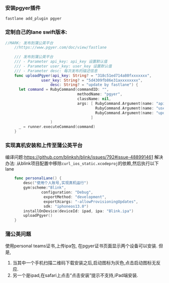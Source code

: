 ### 安装pgyer插件
```
fastlane add_plugin pgyer
```
### 定制自己的lane swift版本:
```swift
//MARK: 发布到蒲公英平台
    //https://www.pgyer.com/doc/view/fastlane
    
    /// 发布到蒲公英平台
    /// - Parameter api_key: api_key 设置默认值
    /// - Parameter user_key: user_key 设置默认值
    /// - Parameter desc: 每次发布的描述信息
    func uploadPgyer(api_key: String? = "318c51ed714a80fxxxxxxx",
                user_key: String? = "5d4309fb86e31axxxxxxxx",
                    desc: String? = "update by fastlane") {
      let command = RubyCommand(commandID: "",
                                methodName: "pgyer",
                                className: nil,
                                args: [ RubyCommand.Argument(name: "api_key", value: api_key),
                                        RubyCommand.Argument(name: "user_key", value: user_key),
                                        RubyCommand.Argument(name: "update_description", value: desc)
                                      ]
                    )
      _ = runner.executeCommand(command)
    }
```
### 实现真机安装和上传至蒲公英平台
编译问题:https://github.com/blinksh/blink/issues/792#issue-488991461
解决办法: 从blink项目配置中移除`curl_ios_static.xcodeproj`的依赖,然后执行以下lane
```swift
    func personalLane() {
        desc("使用个人账号,实现真机运行")
        gym(scheme:"Blink",
                configuration: "Debug",
                 exportMethod: "development",
                 exportXcargs: "-allowProvisioningUpdates",
                 sdk: "iphoneos13.0")
        installOnDevice(deviceId: ipad, ipa: "Blink.ipa")
        uploadPgyer()
    }
```
### 蒲公英问题
使用personal teams证书,上传ipa包, 在pgyer证书页面显示两个设备可以安装.
但是,
1. 当其中一个手机扫描二维码下载安装之后,启动图标为灰色,点击启动图标无反应.
2. 另一个是ipad,在safari上点击“点击安装”提示不支持,iPad端安装.
